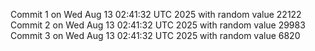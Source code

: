 Commit 1 on Wed Aug 13 02:41:32 UTC 2025 with random value 22122
Commit 2 on Wed Aug 13 02:41:32 UTC 2025 with random value 29983
Commit 3 on Wed Aug 13 02:41:32 UTC 2025 with random value 6820
